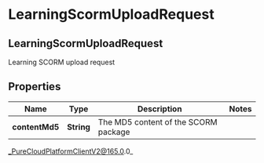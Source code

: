 # LearningScormUploadRequest

## LearningScormUploadRequest
Learning SCORM upload request

## Properties

|Name | Type | Description | Notes|
|------------ | ------------- | ------------- | -------------|
| **contentMd5** | **String** | The MD5 content of the SCORM package | |



_PureCloudPlatformClientV2@165.0.0_
